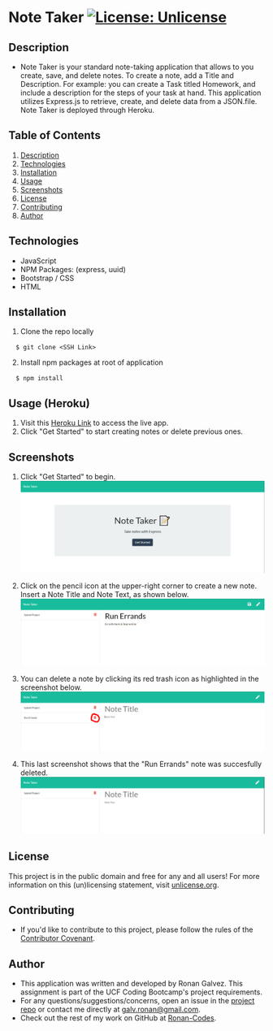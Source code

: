 # Note Taker [![License: Unlicense](https://img.shields.io/badge/license-Unlicense-blue.svg)](http://unlicense.org/)

## Description
* Note Taker is your standard note-taking application that allows to you create, save, and delete notes. To create a note, add a Title and Description. For example: you can create a Task titled Homework, and include a description for the steps of your task at hand. This application utilizes Express.js to retrieve, create, and delete data from a JSON.file. Note Taker is deployed through Heroku.

## Table of Contents
1. [Description](#description)
2. [Technologies](#Technologies)
3. [Installation](#installation)
4. [Usage](#usage)
5. [Screenshots](#Screenshots)
6. [License](#License)
7. [Contributing](#Contributing)
8. [Author](#Author)

## Technologies
* JavaScript
* NPM Packages: (express, uuid)
* Bootstrap / CSS
* HTML

## Installation
1. Clone the repo locally
```
  $ git clone <SSH Link>
```
2. Install npm packages at root of application
```
  $ npm install
```

## Usage (Heroku)
1. Visit this [Heroku Link](https://ronan-note-taker.herokuapp.com/) to access the live app.
2. Click "Get Started" to start creating notes or delete previous ones.

## Screenshots
1. Click "Get Started" to begin.
![Screenshot 1](./public/assets/images/sc-1.PNG)

2. Click on the pencil icon at the upper-right corner to create a new note. Insert a Note Title and Note Text, as shown below.
![Screenshot 1](./public/assets/images/sc-2.PNG)

3. You can delete a note by clicking its red trash icon as highlighted in the screenshot below.
![Screenshot 1](./public/assets/images/sc-3.PNG)

4. This last screenshot shows that the "Run Errands" note was succesfully deleted.
![Screenshot 1](./public/assets/images/sc-4.PNG)


## License
This project is in the public domain and free for any and all users! For more information on this (un)licensing statement, visit [unlicense.org](https://unlicense.org/).

## Contributing
* If you'd like to contribute to this project, please follow the rules of the [Contributor Covenant](https://www.contributor-covenant.org/).

## Author
* This application was written and developed by Ronan Galvez. This assignment is part of the UCF Coding Bootcamp's project requirements.
* For any questions/suggestions/concerns, open an issue in the [project repo](https://github.com/galv-ronan/note-taker.git) or contact me directly at [galv.ronan@gmail.com](galv.ronan@gmail.com).
* Check out the rest of my work on GitHub at [Ronan-Codes](https://github.com/Ronan-Codes).
